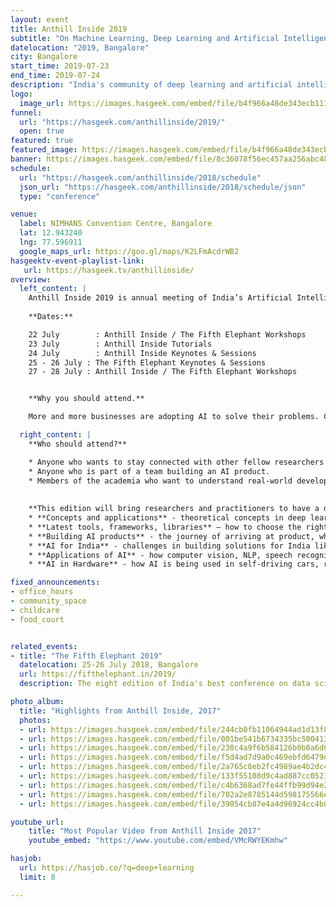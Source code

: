 ```yaml
---
layout: event
title: Anthill Inside 2019
subtitle: "On Machine Learning, Deep Learning and Artificial Intelligence: concepts and applications and tools"
datelocation: "2019, Bangalore"
city: Bangalore
start_time: 2019-07-23
end_time: 2019-07-24
description: "India's community of deep learning and artificial intelligence practitioners"
logo:
  image_url: https://images.hasgeek.com/embed/file/b4f966a48de343ecb111cde4c2e8a34e
funnel:
  url: "https://hasgeek.com/anthillinside/2019/"
  open: true
featured: true
featured_image: https://images.hasgeek.com/embed/file/b4f966a48de343ecb111cde4c2e8a34e
banner: https://images.hasgeek.com/embed/file/8c36078f56ec457aa256abc4809e95fb
schedule:
  url: "https://hasgeek.com/anthillinside/2018/schedule"
  json_url: "https://hasgeek.com/anthillinside/2018/schedule/json"
  type: "conference"

venue:
  label: NIMHANS Convention Centre, Bangalore
  lat: 12.943240
  lng: 77.596911
  google_maps_url: https://goo.gl/maps/K2LFmAcdrWB2
hasgeektv-event-playlist-link:
   url: https://hasgeek.tv/anthillinside/
overview:
  left_content: |
    Anthill Inside 2019 is annual meeting of India’s Artificial Intelligence community. It’s the largest gathering of researchers and practitioners in India who are pushing the boundaries of AI to have a dialogue on machine learning, deep learning and Artificial Intelligence. Anthill Inside aims to strengthen the Indian AI community and enable them in their journey in building solutions for India and the world by bridging the gap between concepts & latest research with realities on the ground.
    
    **Dates:**

    22 July        : Anthill Inside / The Fifth Elephant Workshops
    23 July        : Anthill Inside Tutorials
    24 July        : Anthill Inside Keynotes & Sessions
    25 - 26 July : The Fifth Elephant Keynotes & Sessions
    27 - 28 July : Anthill Inside / The Fifth Elephant Workshops 


    **Why you should attend.**

    More and more businesses are adopting AI to solve their problems. Come to Anthill Inside 2019 and listen to talks by fellow researchers and practitioners about the challenges they faced in their AI journey! Join discussions on topics of your interest, interact with experts and learn from the best trainers.

  right_content: |
    **Who should attend?**

    * Anyone who wants to stay connected with other fellow researchers and practitioners from India and get updated about the developments in machine learning, deep learning, and artificial intelligence.
    * Anyone who is part of a team building an AI product.
    * Members of the academia who want to understand real-world developments and how concepts are being applied.
    
  
    **This edition will bring researchers and practitioners to have a dialogue about the following broad areas:**
    * **Concepts and applications** - theoretical concepts in deep learning, AI and machine learning – and how these have been applied in real life situations / specific domains.
    * **Latest tools, frameworks, libraries** – how to choose the right technology stack for your needs.
    * **Building AI products** - the journey of arriving at product, when to use AI, deep learning or machine learning.
    * **AI for India** - challenges in building solutions for India like understanding conversation in regional languages.
    * **Applications of AI** - how computer vision, NLP, speech recognition and video analytics are applied in various domains and in building products.
    * **AI in Hardware** - how AI is being used in self-driving cars, robots etc, how to build high performance systems using GPUs to power AI, other major developments like Google’s TPU.

fixed_announcements:
- office_hours
- community_space
- childcare
- food_court


related_events:
- title: "The Fifth Elephant 2019"
  datelocation: 25-26 July 2018, Bangalore
  url: https://fifthelephant.in/2019/
  description: The eight edition of India's best conference on data science.

photo_album:
  title: "Highlights from Anthill Inside, 2017"
  photos:
  - url: https://images.hasgeek.com/embed/file/244cb0fb11064944ad1d13f89ec21513?size=640x480
  - url: https://images.hasgeek.com/embed/file/001be541b6734335bc500413b63666da?size=640x480
  - url: https://images.hasgeek.com/embed/file/230c4a9f6b584126b0b0a6d624550b90?size=640x480
  - url: https://images.hasgeek.com/embed/file/f5d4ad7d9a0c469ebfd6479db5df308e?size=640x480
  - url: https://images.hasgeek.com/embed/file/2a765c8eb2fc4989ae4b2dc49b0f806a?size=640x480
  - url: https://images.hasgeek.com/embed/file/133f55108d9c4ad887cc0521f61d7575?size=640x480
  - url: https://images.hasgeek.com/embed/file/c4b6368ad7fe44ffb99d94e29da62c59?size=640x480
  - url: https://images.hasgeek.com/embed/file/702a2e8785144d598175566e82d27250?size=640x480
  - url: https://images.hasgeek.com/embed/file/39054cb87e4a4d96924cc4b04f5054c3?size=640x480

youtube_url:
    title: "Most Popular Video from Anthill Inside 2017"
    youtube_embed: "https://www.youtube.com/embed/VMcRWYEKmhw"

hasjob:
  url: https://hasjob.co/?q=deep+learning
  limit: 8

---
```

